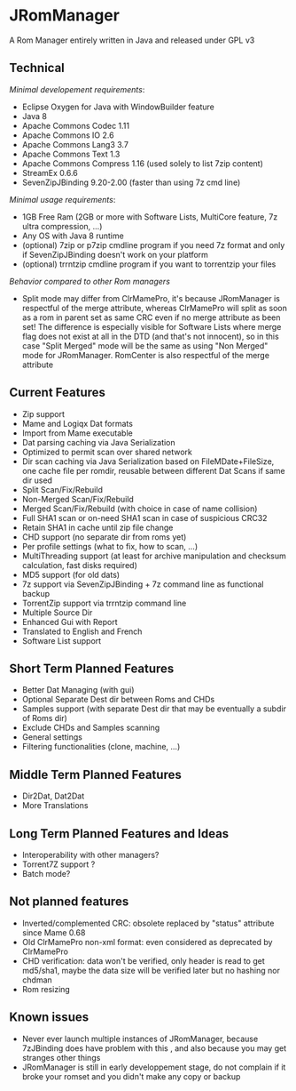 # JRomManager

A Rom Manager entirely written in Java and released under GPL v3

## Technical
_Minimal developement requirements_:
- Eclipse Oxygen for Java with WindowBuilder feature
- Java 8
- Apache Commons Codec 1.11 
- Apache Commons IO 2.6
- Apache Commons Lang3 3.7
- Apache Commons Text 1.3
- Apache Commons Compress 1.16 (used solely to list 7zip content)
- StreamEx 0.6.6
- SevenZipJBinding 9.20-2.00 (faster than using 7z cmd line)

_Minimal usage requirements_:
- 1GB Free Ram (2GB or more with Software Lists, MultiCore feature, 7z ultra compression, ...)
- Any OS with Java 8 runtime
- (optional) 7zip or p7zip cmdline program if you need 7z format and only if SevenZipJBinding doesn't work on your platform
- (optional) trrntzip cmdline program if you want to torrentzip your files

_Behavior compared to other Rom managers_
- Split mode may differ from ClrMamePro, it's because JRomManager is respectful of the merge attribute, whereas ClrMamePro will split as soon as a rom in parent set as same CRC even if no merge attribute as been set! The difference is especially visible for Software Lists where merge flag does not exist at all in the DTD (and that's not innocent), so in this case "Split Merged" mode will be the same as using "Non Merged" mode for JRomManager. RomCenter is also respectful of the merge attribute

## Current Features
- Zip support
- Mame and Logiqx Dat formats
- Import from Mame executable
- Dat parsing caching via Java Serialization
- Optimized to permit scan over shared network
- Dir scan caching via Java Serialization based on FileMDate+FileSize, one cache file per romdir, reusable between different Dat Scans if same dir used
- Split Scan/Fix/Rebuild
- Non-Merged Scan/Fix/Rebuild
- Merged Scan/Fix/Rebuild (with choice in case of name collision)
- Full SHA1 scan or on-need SHA1 scan in case of suspicious CRC32
- Retain SHA1 in cache until zip file change
- CHD support (no separate dir from roms yet)
- Per profile settings (what to fix, how to scan, ...)
- MultiThreading support (at least for archive manipulation and checksum calculation, fast disks required)
- MD5 support (for old dats)
- 7z support via SevenZipJBinding + 7z command line as functional backup
- TorrentZip support via trrntzip command line
- Multiple Source Dir
- Enhanced Gui with Report
- Translated to English and French
- Software List support

## Short Term Planned Features
- Better Dat Managing (with gui)
- Optional Separate Dest dir between Roms and CHDs
- Samples support (with separate Dest dir that may be eventually a subdir of Roms dir)
- Exclude CHDs and Samples scanning
- General settings
- Filtering functionalities (clone, machine, ...)

## Middle Term Planned Features
- Dir2Dat, Dat2Dat
- More Translations

## Long Term Planned Features and Ideas
- Interoperability with other managers?
- Torrent7Z support ?
- Batch mode?

## Not planned features
- Inverted/complemented CRC: obsolete replaced by "status" attribute since Mame 0.68
- Old ClrMamePro non-xml format: even considered as deprecated by ClrMamePro
- CHD verification: data won't be verified, only header is read to get md5/sha1, maybe the data size will be verified later but no hashing nor chdman
- Rom resizing

## Known issues
- Never ever launch multiple instances of JRomManager, because 7zJBinding does have problem with this , and also because you may get stranges other things
- JRomManager is still in early developpement stage, do not complain if it broke your romset and you didn't make any copy or backup
